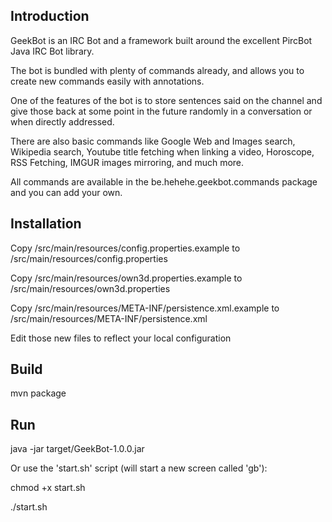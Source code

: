 Introduction
------------

GeekBot is an IRC Bot and a framework built around the excellent PircBot Java IRC Bot library.

The bot is bundled with plenty of commands already, and allows you to create new commands easily with annotations.

One of the features of the bot is to store sentences said on the channel and give those back at some point in the future randomly in a conversation or when directly addressed.

There are also basic commands like Google Web and Images search, Wikipedia search, Youtube title fetching when linking a video, Horoscope, RSS Fetching, IMGUR images mirroring, and much more.

All commands are available in the be.hehehe.geekbot.commands package and you can add your own.


Installation
------------

Copy /src/main/resources/config.properties.example to /src/main/resources/config.properties

Copy /src/main/resources/own3d.properties.example to /src/main/resources/own3d.properties

Copy /src/main/resources/META-INF/persistence.xml.example to /src/main/resources/META-INF/persistence.xml

Edit those new files to reflect your local configuration

Build
-----

mvn package

Run
---
java -jar target/GeekBot-1.0.0.jar

Or use the 'start.sh' script (will start a new screen called 'gb'): 

chmod +x start.sh

./start.sh
